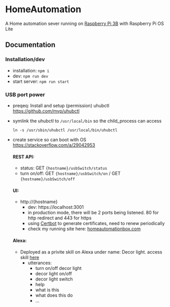 # HomeAutomation
A Home automation sever running on [Raspberry Pi 3B](https://www.raspberrypi.org/products/raspberry-pi-3-model-b/) with Raspberry Pi OS Lite

## Documentation
  ### Installation/dev
  - installation: `npm i`
  - dev: `npm run dev`
  - start server: `npm run start`

  ### USB port power
   - preqeq: Install and setup (permission) uhubctl https://github.com/mvp/uhubctl
   - symlink the uhubctl to `/usr/local/bin` so the child_process can access
     ```
     ln -s /usr/sbin/uhubctl /usr/local/bin/uhubctl
     ```
   - create service so can boot with OS https://stackoverflow.com/a/29042953
 
     #### REST API:
       - status: GET `{hostname}/usbSwitch/status`
       - turn on/off: GET `{hostname}/usbSwitch/on` / GET `{hostname}/usbSwitch/off`
     #### UI:
       - http://{hostname}
         - dev: https://localhost:3001
         - in production mode, there will be 2 ports being listened. 80 for http redirect and 443 for https
         - using [Certbot](https://certbot.eff.org/lets-encrypt/debianbuster-webproduct) to generate certificates, need to renew periodically
         - check my running site here: [homeautomationbox.com](homeautomationbox.com)
     #### Alexa:
      - Deployed as a privite skill on Alexa under name: Decor light. access skill [here](https://developer.amazon.com/alexa/console/ask/build/custom/amzn1.ask.skill.43954e4b-5ee6-4604-9816-3658163d2b99/development/en_US/dashboard)
        - utterances:
          - turn on/off decor light
          - decor light on/off
          - decor light switch
          - help
          - what is this
          - what does this do
          - ...
      
